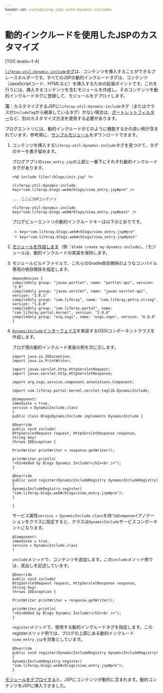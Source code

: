 ```yaml
---
header-id: customizing-jsps-with-dynamic-includes
---
```


# 動的インクルードを使用したJSPのカスタマイズ

[TOC levels=1-4]

[`liferay-util:dynamic-include`タグ](@platform-ref@/7.1-latest/taglibs/util-taglib/liferay-util/dynamic-include.html)は、コンテンツを挿入することができるプレースホルダーです。すべてのJSPの動的インクルードタグは、コンテンツ（JavaScriptコード、HTMLなど）を挿入するための拡張ポイントです。これを行うには、挿入するコンテンツを含むモジュールを作成し、そのコンテンツを動的インクルードタグに登録して、モジュールをデプロイします。

**注**：カスタマイズするJSPに`liferay-util:dynamic-include`タグ（またはクラスが`IncludeTag`から継承しているタグ）がない場合は、[ポートレットフィルター](/docs/7-1/tutorials/-/knowledge_base/t/jsp-overrides-using-portlet-filters)など、別のカスタマイズ方法を使用する必要があります。

ブログエントリには、動的インクルードがどのように機能するかの良い例が含まれています。参考用に、[サンプルモジュール](https://portal.liferay.dev/documents/113763090/114000186/example-dynamic-include-blogs-master.zip)をダウンロードできます。

1. コンテンツを挿入する`liferay-util:dynamic-include`タグを見つけて、タグのキーを書き留めます。

   ブログアプリの`view_entry.jsp`の上部と一番下にそれぞれ動的インクルードタグがあります。

       <%@ include file="/blogs/init.jsp" %>
       
       <liferay-util:dynamic-include key="com.liferay.blogs.web#/blogs/view_entry.jsp#pre" />
       
       ... ここにJSPコンテンツ
       
       <liferay-util:dynamic-include key="com.liferay.blogs.web#/blogs/view_entry.jsp#post" />
   
   ブログビューエントリの動的インクルードキーは以下のとおりです。

   - `key="com.liferay.blogs.web#/blogs/view_entry.jsp#pre"`
   - `key="com.liferay.blogs.web#/blogs/view_entry.jsp#post"`

2. [モジュールを作成します](/docs/7-1/tutorials/-/knowledge_base/t/starting-module-development)（例：`blade create my-dynamic-include`）。（モジュールは、動的インクルードの実装を保持します。

3. モジュールビルドファイルで、これらのGradle依存関係のようなコンパイル専用の依存関係を指定します。

       dependencies {
       compileOnly group: "javax.portlet", name: "portlet-api", version: "2.0"
       compileOnly group: "javax.servlet", name: "javax.servlet-api", version: "3.0.1"
       compileOnly group: "com.liferay", name: "com.liferay.petra.string", version: "1.0.0"
       compileOnly group: "com.liferay.portal", name: "com.liferay.portal.kernel", version: "2.0.0"
       compileOnly group: "org.osgi", name: "osgi.cmpn", version: "6.0.0"
       }
   
4. [`DynamicInclude`インターフェイス](@platform-ref@/7.1-latest/javadocs/portal-kernel/com/liferay/portal/kernel/servlet/taglib/DynamicInclude.html)を実装するOSGiコンポーネントクラスを作成します。

   ブログ用の動的インクルード実装の例を次に示します。

       import java.io.IOException;
       import java.io.PrintWriter;
       
       import javax.servlet.http.HttpServletRequest;
       import javax.servlet.http.HttpServletResponse;
       
       import org.osgi.service.component.annotations.Component;
       
       import com.liferay.portal.kernel.servlet.taglib.DynamicInclude;
       
       @Component(
       immediate = true,
       service = DynamicInclude.class
       )
       public class BlogsDynamicInclude implements DynamicInclude {
       
       @Override
       public void include(
       HttpServletRequest request, HttpServletResponse response,
       String key)
       throws IOException {
       
       PrintWriter printWriter = response.getWriter();
       
       printWriter.println(
       "<h2>Added by Blogs Dynamic Include!</h2><br />");
       }
       
       @Override
       public void register(DynamicIncludeRegistry dynamicIncludeRegistry) {
       dynamicIncludeRegistry.register(
       "com.liferay.blogs.web#/blogs/view_entry.jsp#pre");
       }
       
       }
   
   サービス属性`service = DynamicInclude.class`を持つ`@Component`アノテーションをクラスに指定すると、クラスは`DynamicInclude`サービスコンポーネントになります。

       @Component(
       immediate = true,
       service = DynamicInclude.class
       )
   
   `include`メソッドで、コンテンツを追加します。この`include`メソッド例では、見出しを記述しています。

       @Override
       public void include(
       HttpServletRequest request, HttpServletResponse response,
       String key)
       throws IOException {
       
       PrintWriter printWriter = response.getWriter();
       
       printWriter.println(
       "<h2>Added by Blogs Dynamic Include!</h2><br />");
       }
   
   `register`メソッドで、使用する動的インクルードタグを指定します。このregisterメソッド例では、ブログの上部にある動的インクルード`view_entry.jsp`を対象としています。

       @Override
       public void register(DynamicIncludeRegistry dynamicIncludeRegistry) {
       dynamicIncludeRegistry.register(
       "com.liferay.blogs.web#/blogs/view_entry.jsp#pre");
       }
   
[モジュールをデプロイする](/docs/7-1/tutorials/-/knowledge_base/t/starting-module-development#building-and-deploying-a-module)と、JSPにコンテンツが動的に含まれます。動的コンテンツをJSPに挿入できました。

